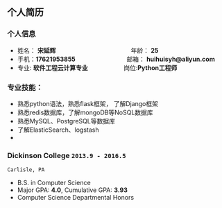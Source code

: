 ## 个人简历

### 个人信息

- 姓名： __宋延辉__&nbsp;&nbsp;&nbsp;&nbsp;&nbsp;&nbsp;&nbsp;&nbsp;&nbsp;&nbsp;&nbsp;&nbsp;&nbsp;&nbsp;&nbsp;&nbsp;&nbsp;&nbsp;&nbsp;&nbsp;&nbsp;&nbsp;&nbsp;&nbsp;&nbsp;&nbsp;&nbsp;&nbsp;&nbsp;&nbsp;&nbsp;&nbsp;&nbsp;&nbsp;&nbsp;&nbsp;&nbsp;&nbsp;&nbsp;&nbsp;&nbsp;&nbsp;&nbsp;&nbsp;年龄： __25__
- 手机：__17621953855__&nbsp;&nbsp;&nbsp;&nbsp;&nbsp;&nbsp;&nbsp;&nbsp;&nbsp;&nbsp;&nbsp;&nbsp;&nbsp;&nbsp;&nbsp;&nbsp;&nbsp;&nbsp;&nbsp;&nbsp;&nbsp;&nbsp;&nbsp;&nbsp;&nbsp;&nbsp;&nbsp;&nbsp;&nbsp;&nbsp;邮箱： __huihuisyh@aliyun.com__
- 专业: __软件工程云计算专业__&nbsp;&nbsp;&nbsp;&nbsp;&nbsp;&nbsp;&nbsp;&nbsp;&nbsp;&nbsp;&nbsp;&nbsp;&nbsp;&nbsp;&nbsp;&nbsp;&nbsp;&nbsp;&nbsp;&nbsp;&nbsp;岗位:__Python工程师__

### 专业技能：
- 熟悉python语法，熟悉flask框架， 了解Django框架
- 熟悉redis数据库，了解mongoDB等NoSQL数据库
- 熟悉MySQL、PostgreSQL等数据库
- 了解ElasticSearch、logstash
-
### __Dickinson College__ `2013.9 - 2016.5`
```
Carlisle, PA
```
- B.S. in Computer Science
- Major GPA: __4.0__, Cumulative GPA: __3.93__
- Computer Science Departmental Honors

